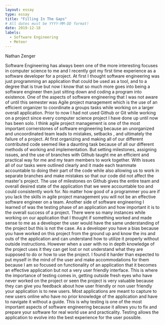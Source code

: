 ```yaml
---
layout: essay
type: essay
title: "Filling In The Gaps"
# All dates must be YYYY-MM-DD format!
date: 2019-12-18
labels:
  - Software Engineering
  - Meteor
---
```

Nathan Zenger
 
Software Engineering has always been one of the more interesting focuses in computer science to me and I recently got my first time experience as a software developer for a project. At first I thought software engineering was just programming an application that could be used as a tool, and to a degree that is true but now I know that so much more goes into being a software engineer then just sitting down and coding a program into existence. One of the aspects of software engineering that I was not aware of until this semester was Agile project management which is the use of an efficient organizer to coordinate a groups tasks while working on a larger overall application. Prior to now I had not used Github or Git while working on a project since every computer science project I have done up until now has been solo. I think agile project management is one of the most important cornerstones of software engineering because an unorganized and uncoordinated team leads to mistakes, setbacks , and ultimately the failure of a project. At first organizing and making all of our different contributed code seemed like a daunting task because of all our different methods of working and implementation. But setting milestones, assigning issues, and the use of branches with Github taught me an efficient and practical way for me and my team members to work together. With issues all of our tasks were outlined clearly and it made each teammate accountable to doing their part of the code while also allowing us to work in separate branches and make mistakes so that our code did not affect the master's project. The use of milestones on Github gives the entire team and overall desired state of the application that we were accountable too and could consistently work for. No matter how good of a programmer you are if you lack the skills in agile project management you will not be an effective software engineer on a team. Another side of software engineering I learned of was the testing phase of an application and how important it is to the overall success of a project. There were so many instances while working on our application that I thought if something worked and made sense to me as a developer the user would have the same understanding of the project but this is not the case. As a developer you have a bias because you have worked on this project from the ground up and know the ins and outs of the application and can understand how to utilize it properly without outside instructions. However when a user with no in depth knowledge of the project uses it they can get lost or not understand what they are supposed to do or how to use the project. I found it harder than expected to put myself in the mind of the user and make accommodations for them because I am so focused on functionality of an application that it becomes an effective application but not a very user friendly interface. This is where the importance of testing comes in, getting outside fresh eyes who have never worked on the project or seen the project is very valuable because they can give you feedback about how user friendly or non user friendly your application is to new users. Most applications are meant to capture to new users online who have no prior knowledge of the application and have to navigate it without a guide. This is why testing is one of the most important aspects of software engineering because it allows you to fix and prepare your software for real world use and practicality. Testing allows the application to evolve into the best experience for the user possible.
